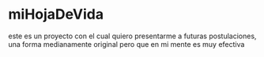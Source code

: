 # miHojaDeVida
este es un proyecto con el cual quiero presentarme a futuras postulaciones, una forma medianamente original pero que en mi mente es muy efectiva
